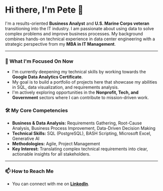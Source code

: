 # Hi there, I'm Pete 👋

I'm a results-oriented **Business Analyst** and **U.S. Marine Corps veteran** transitioning into the IT industry. I am passionate about using data to solve complex problems and improve business processes. My background combines hands-on technical experience in data center engineering with a strategic perspective from my **MBA in IT Management**.

---

### 🌱 What I'm Focused On Now

*   I'm currently deepening my technical skills by working towards the **Google Data Analytics Certificate**.
*   My goal is to build a portfolio of projects here that showcase my abilities in SQL, data visualization, and requirements analysis.
*   I'm actively exploring opportunities in the **Nonprofit, Tech, and Government** sectors where I can contribute to mission-driven work.

### 🛠️ My Core Competencies

*   **Business & Data Analysis:** Requirements Gathering, Root-Cause Analysis, Business Process Improvement, Data-Driven Decision Making
*   **Technical Skills:** SQL (PostgreSQL), BASH Scripting, Microsoft Excel, Generative AI
*   **Methodologies:** Agile, Project Management
*   **Key Interest:** Translating complex technical requirements into clear, actionable insights for all stakeholders.

---

### 📫 How to Reach Me

*   You can connect with me on **[LinkedIn](www.linkedin.com/in/peter-g-aba092345)**.
